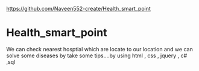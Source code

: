 https://github.com/Naveen552-create/Health_smart_point
# Health_smart_point
We can check nearest hosptial which are locate to our location and we can solve some diseases by take some tips....by using html , css , jquery , c# ,sql

